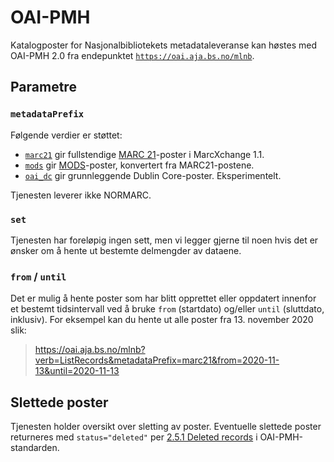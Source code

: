 # OAI-PMH

Katalogposter for Nasjonalbibliotekets metadataleveranse kan høstes med OAI-PMH 2.0 fra endepunktet
[`https://oai.aja.bs.no/mlnb`](https://oai.aja.bs.no/mlnb).

## Parametre

### `metadataPrefix`

Følgende verdier er støttet: 

* [`marc21`](https://oai.aja.bs.no/mlnb?verb=ListRecords&metadataPrefix=marc21) gir fullstendige [MARC 21](https://www.loc.gov/marc/bibliographic/)-poster i MarcXchange 1.1.
* [`mods`](https://oai.aja.bs.no/mlnb?verb=ListRecords&metadataPrefix=mods) gir [MODS](http://www.loc.gov/standards/mods/)-poster, konvertert fra MARC21-postene.
* [`oai_dc`](https://oai.aja.bs.no/mlnb?verb=ListRecords&metadataPrefix=oai_dc) gir grunnleggende Dublin Core-poster. Eksperimentelt.

Tjenesten leverer ikke NORMARC.

### `set`

Tjenesten har foreløpig ingen sett, men vi legger gjerne til noen hvis det er ønsker om å hente ut bestemte delmengder av dataene.

### `from` / `until`

Det er mulig å hente poster som har blitt opprettet eller oppdatert innenfor et bestemt tidsintervall ved å bruke `from` (startdato) og/eller `until` (sluttdato, inklusiv).
For eksempel kan du hente ut alle poster fra 13. november 2020 slik:

> https://oai.aja.bs.no/mlnb?verb=ListRecords&metadataPrefix=marc21&from=2020-11-13&until=2020-11-13

## Slettede poster

Tjenesten holder oversikt over sletting av poster. Eventuelle slettede poster returneres med `status="deleted"` per [2.5.1 Deleted records](http://www.openarchives.org/OAI/2.0/openarchivesprotocol.htm#deletion) i OAI-PMH-standarden.
